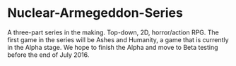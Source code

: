 # Nuclear-Armegeddon-Series
A three-part series in the making. Top-down, 2D, horror/action RPG. The first game in the series will be Ashes and Humanity, a game that is currently in the Alpha stage. We hope to finish the Alpha and move to Beta testing before the end of July 2016.
